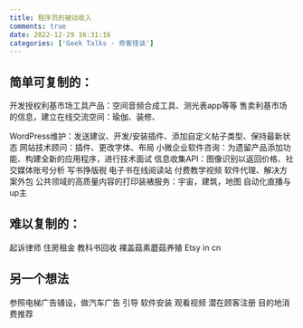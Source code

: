 ```yaml
---
title: 程序员的被动收入
comments: true
date: 2022-12-29 16:31:16
categories: ['Geek Talks · 奇客怪谈']
---
```

## 简单可复制的：
开发授权利基市场工具产品：空间音频合成工具、测光表app等等
售卖利基市场的信息，建立在线交流空间：瑜伽、装修、

WordPress维护：发送建议、开发/安装插件、添加自定义帖子类型、保持最新状态
网站技术顾问：插件、更改字体、布局
小微企业软件咨询：为遗留产品添加功能、构建全新的应用程序，进行技术面试
信息收集API：图像识别以返回价格、社交媒体账号分析
写书挣版税
电子书在线阅读站
付费教学视频
软件代理、解决方案外包
公共领域的高质量内容的打印装裱服务：宇宙，建筑，地图
自动化直播与up主

## 难以复制的：
起诉律师
住房租金
教科书回收
裸盖菇素蘑菇养殖
Etsy in cn

## 另一个想法
参照电梯广告铺设，做汽车广告
引导
  软件安装
  观看视频
  潜在顾客注册
  目的地消费推荐

